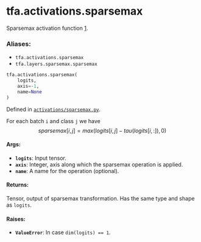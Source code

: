 <div itemscope itemtype="http://developers.google.com/ReferenceObject">
<meta itemprop="name" content="tfa.activations.sparsemax" />
<meta itemprop="path" content="Stable" />
</div>

# tfa.activations.sparsemax

Sparsemax activation function [1].

### Aliases:

* `tfa.activations.sparsemax`
* `tfa.layers.sparsemax.sparsemax`

``` python
tfa.activations.sparsemax(
    logits,
    axis=-1,
    name=None
)
```



Defined in [`activations/sparsemax.py`](https://github.com/tensorflow/addons/tree/r0.3/tensorflow_addons/activations/sparsemax.py).

<!-- Placeholder for "Used in" -->

For each batch `i` and class `j` we have
  $$sparsemax[i, j] = max(logits[i, j] - tau(logits[i, :]), 0)$$

[1]: https://arxiv.org/abs/1602.02068

#### Args:

* <b>`logits`</b>: Input tensor.
* <b>`axis`</b>: Integer, axis along which the sparsemax operation is applied.
* <b>`name`</b>: A name for the operation (optional).

#### Returns:

Tensor, output of sparsemax transformation. Has the same type and
shape as `logits`.

#### Raises:

* <b>`ValueError`</b>: In case `dim(logits) == 1`.